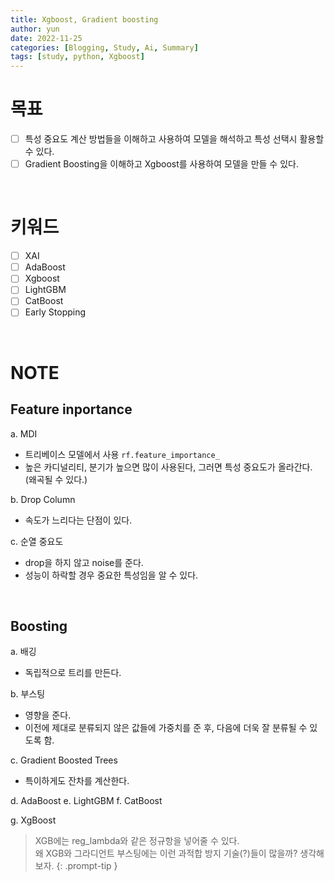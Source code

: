 ```yaml
---
title: Xgboost, Gradient boosting
author: yun
date: 2022-11-25
categories: [Blogging, Study, Ai, Summary]
tags: [study, python, Xgboost]
---
```


# 목표
- [ ] 특성 중요도 계산 방법들을 이해하고 사용하여 모델을 해석하고 특성 선택시 활용할 수 있다.
- [ ] Gradient Boosting을 이해하고 Xgboost를 사용하여 모델을 만들 수 있다.

<br/>

# 키워드
- [ ] XAI
- [ ] AdaBoost
- [ ] Xgboost
- [ ] LightGBM
- [ ] CatBoost
- [ ] Early Stopping

<br/>

# NOTE
## Feature inportance
a. MDI 
  * 트리베이스 모델에서 사용  `rf.feature_importance_`
  * 높은 카디널리티, 분기가 높으면 많이 사용된다, 그러면 특성 중요도가 올라간다. (왜곡될 수 있다.)


b. Drop Column
  * 속도가 느리다는 단점이 있다.


c. 순열 중요도
  * drop을 하지 않고 noise를 준다.
  * 성능이 하락할 경우 중요한 특성임을 알 수 있다.

<br/>

## Boosting
a. 배깅
  * 독립적으로 트리를 만든다.


b. 부스팅
  * 영향을 준다.
  * 이전에 제대로 분류되지 않은 값들에 가중치를 준 후, 다음에 더욱 잘 분류될 수 있도록 함.


c. Gradient Boosted Trees
  * 특이하게도 잔차를 계산한다.


d. AdaBoost
e. LightGBM
f. CatBoost

g. XgBoost


> XGB에는 reg_lambda와 같은 정규항을 넣어줄 수 있다. <br/>
> 왜 XGB와 그라디언트 부스팅에는 이런 과적합 방지 기술(?)들이 많을까? 생각해보자.
{: .prompt-tip }

